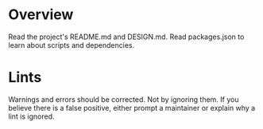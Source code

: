 # Overview

Read the project's README.md and DESIGN.md.
Read packages.json to learn about scripts and dependencies.

# Lints

Warnings and errors should be corrected.
Not by ignoring them.
If you believe there is a false positive, either prompt a maintainer or explain why a lint is ignored.
